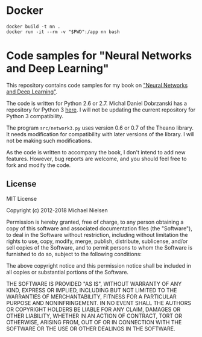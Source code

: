 # Docker

    docker build -t nn .
    docker run -it --rm -v "$PWD":/app nn bash

# Code samples for "Neural Networks and Deep Learning"

This repository contains code samples for my book on ["Neural Networks
and Deep Learning"](http://neuralnetworksanddeeplearning.com).

The code is written for Python 2.6 or 2.7. Michal Daniel Dobrzanski
has a repository for Python 3
[here](https://github.com/MichalDanielDobrzanski/DeepLearningPython35). I
will not be updating the current repository for Python 3
compatibility.

The program `src/network3.py` uses version 0.6 or 0.7 of the Theano
library.  It needs modification for compatibility with later versions
of the library.  I will not be making such modifications.

As the code is written to accompany the book, I don't intend to add
new features. However, bug reports are welcome, and you should feel
free to fork and modify the code.

## License

MIT License

Copyright (c) 2012-2018 Michael Nielsen

Permission is hereby granted, free of charge, to any person obtaining
a copy of this software and associated documentation files (the
"Software"), to deal in the Software without restriction, including
without limitation the rights to use, copy, modify, merge, publish,
distribute, sublicense, and/or sell copies of the Software, and to
permit persons to whom the Software is furnished to do so, subject to
the following conditions:

The above copyright notice and this permission notice shall be
included in all copies or substantial portions of the Software.

THE SOFTWARE IS PROVIDED "AS IS", WITHOUT WARRANTY OF ANY KIND,
EXPRESS OR IMPLIED, INCLUDING BUT NOT LIMITED TO THE WARRANTIES OF
MERCHANTABILITY, FITNESS FOR A PARTICULAR PURPOSE AND
NONINFRINGEMENT. IN NO EVENT SHALL THE AUTHORS OR COPYRIGHT HOLDERS BE
LIABLE FOR ANY CLAIM, DAMAGES OR OTHER LIABILITY, WHETHER IN AN ACTION
OF CONTRACT, TORT OR OTHERWISE, ARISING FROM, OUT OF OR IN CONNECTION
WITH THE SOFTWARE OR THE USE OR OTHER DEALINGS IN THE SOFTWARE.
